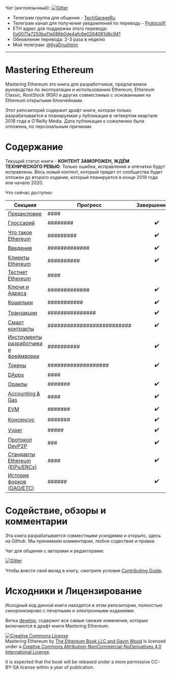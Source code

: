 Чат (англоязычный): [![Gitter](https://github.com/ethereumbook/ethereumbook/blob/develop/images/chat-on-gitter.svg)](https://gitter.im/ethereumbook/Lobby)

- Телеграм группа для общения - [TechGarageRu](https://t.me/techgarageru)
- Телеграм канал для получения уведомлений по переводу - [ProtocolX](http://t.me/protocolx)
- ETH адрес для поддержки этого перевода: [0x0071a7250ba11e086b0de4afc6e0264061d8c941](https://etherscan.io/address/0x0071a7250ba11e086b0de4afc6e0264061d8c941)
- Обновление перевода: 2-3 раза в неделю
- Мой телеграм: [@IlyaDruzhinin](https://t.me/IlyaDruzhinin)

<hr/>

# Mastering Ethereum

Mastering Ethereum это книга для разработчиков, предлагаемое руководство по эксплуатации и использованию Ethereum, Ethereum Classic, RootStock (RSK) и других совместимых с основанными на Ethereum открытыми блокчейнами.

Этот репозиторий содержит драфт книги, которая только разрабатывается и планируемая у публикации в четвертом квартале 2018 года в O'Reilly Media. Дата публикации к сожалению была отложена, по персональным причинам.

# Содержание

Текущий статус книги - **КОНТЕНТ ЗАМОРОЖЕН, ЖДЁМ ТЕХНИЧЕСКОГО РЕВЬЮ**. Только ошибки, исправления и опечатки будут исправлены. Весь новый контент, который придет от сообщества будет отложен до второго издания, который планируется в конце 2019 года или начале 2020.


Что сейчас доступно:

| Секциия | Прогресс | Завершенность | Перевод |
|-------|------|:------:|:------:|
| [Предисловие](preface.asciidoc) | #### || | :heavy_check_mark: |
| [Глоссарий](glossary.asciidoc) | ######## | :heavy_check_mark: | ||
| [Что такое Ethereum](what-is.asciidoc) | ######### | :heavy_check_mark: | ||
| [Введение](intro.asciidoc) | ############# | :heavy_check_mark: | ||
| [Клиенты Ethereum](clients.asciidoc) | ########## | :heavy_check_mark: | ||
| [Тестнет Ethereum](ethereum-testnets.asciidoc) | #### || ||
| [Ключи и Адреса](keys-addresses.asciidoc) | ############# | :heavy_check_mark: | ||
| [Кошельки](wallets.asciidoc) | ########### | :heavy_check_mark: | ||
| [Транзакции](transactions.asciidoc) | ############### | :heavy_check_mark: | ||
| [Смарт контракты](smart-contracts.asciidoc) | ########################## | :heavy_check_mark: | ||
| [Инструменты разработчика и фреймворки](dev-tools.asciidoc) | ########## | :heavy_check_mark: | ||
| [Токены](tokens.asciidoc) | ################### | :heavy_check_mark: | ||
| [DApps](dapps.asciidoc) | #### || ||
| [Ораклы](oracles.asciidoc) | ####### | :heavy_check_mark: | ||
| [Accounting & Gas](gas.asciidoc) | #### | :heavy_check_mark: | ||
| [EVM](evm.asciidoc) | ####### | :heavy_check_mark: | ||
| [Консенсус](consensus.asciidoc) | ####### | :heavy_check_mark: | ||
| [Vyper](vyper.asciidoc) | ##### | :heavy_check_mark: | ||
| [Протокол DevP2P](devp2p-protocol.asciidoc) | ### | :heavy_check_mark: | ||
| [Стандарты Ethereum (EIPs/ERCs)](standards-eip-erc.asciidoc) | #### | :heavy_check_mark: | ||
| [История форков (DAO/ETC)](forks-history.asciidoc) | ###### | :heavy_check_mark: | ||


# Содействие, обзоры и комментарии

Эта книга разрабатывается совместными усилдиями и открыто, здесь на Github. Мы принимаем комментарии, любое содествие и правки.

Чат для общения с авторами и редакторами:


[![Gitter](https://github.com/ethereumbook/ethereumbook/blob/develop/images/chat-on-gitter.svg)](https://gitter.im/ethereumbook/Lobby)

Чтобы внести свой вклад в книгу, смотрите условия [Contributing Guide](CONTRIBUTING.md).

# Исходники и Лицензирование

Исходный код данной книги находится в этом репозитории, полностью синхронизирово с печатными и электронными изданиями.

Ветка [develop](https://github.com/ethereumbook/ethereumbook/tree/develop), содержит все самые свежие изменения, которые включаются в драфт книги Mastering Ethereum.

<a rel="license" href="http://creativecommons.org/licenses/by-nc-nd/4.0/"><img alt="Creative Commons License" style="border-width:0" src="https://i.creativecommons.org/l/by-nc-nd/4.0/88x31.png" /></a><br /><span xmlns:dct="http://purl.org/dc/terms/" property="dct:title">Mastering Ethereum</span> by <a xmlns:cc="http://creativecommons.org/ns#" href="https://antonopoulos.com/" property="cc:attributionName" rel="cc:attributionURL">The Ethereum Book LLC and Gavin Wood</a> is licensed under a <a rel="license" href="http://creativecommons.org/licenses/by-nc-nd/4.0/">Creative Commons Attribution-NonCommercial-NoDerivatives 4.0 International License</a>.

It is expected that the book will be released under a more permissive CC-BY-SA license within a year of publication.
